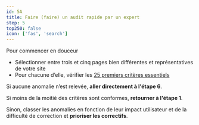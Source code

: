 ```yaml
---
id: 5A
title: Faire (faire) un audit rapide par un expert
step: 5
top250: false
icon: ['fas', 'search']
---
```


Pour commencer en douceur

* Sélectionner entre trois et cinq pages bien différentes et représentatives de votre site
* Pour chacune d’elle, vérifier les [25 premiers critères essentiels](https://design.numerique.gouv.fr/outils/audit-rapide/)

Si aucune anomalie n’est relevée, <strong>aller directement à l'étape 6</strong>.

Si moins de la moitié des critères sont conformes, <strong>retourner à l'étape 1</strong>.

Sinon, classer les anomalies en fonction de leur impact utilisateur et de la difficulté de correction et <strong>prioriser les correctifs</strong>.

